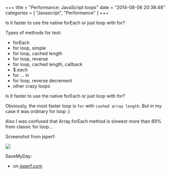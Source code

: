 +++
title = "Performance: JavaScript loops"
date = "2014-08-06 20:38:48"
categories = [
    "Javascript",
    "Performance"
]
+++

Is it faster to use the native forEach or just loop with for?

<!--more-->

Types of methods for test:

*   forEach
*   for loop, simple
*   for loop, cached length
*   for loop, reverse
*   for loop, cached length, callback
*   $.each
*   for ... in
*   for loop, reverse decrement
*   other crazy loops

Is it faster to use the native forEach or just loop with for?

Obviously, the most faster loop is `for` with `cashed array length`. But in my case it was ordinary for loop :)

Also I was confused that Array.forEach method is slowest more than 89% from classic for loop... 

Screenshot from jsperf: 

![](/images/posts/Performance-JavaScript-loops/performaceArray.png)

SaveMyDay:

*   on [jsperf.com](http://jsperf.com/for-vs-foreach/37)